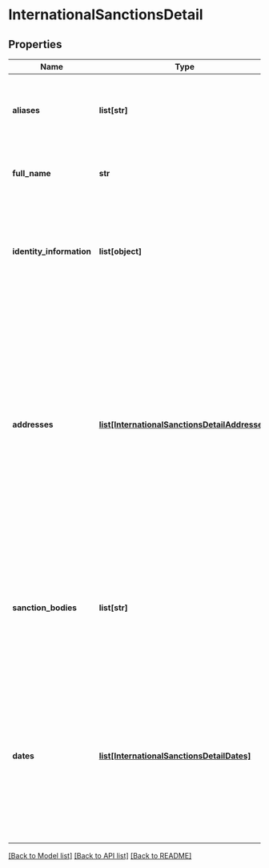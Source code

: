 # InternationalSanctionsDetail

## Properties
Name | Type | Description | Notes
------------ | ------------- | ------------- | -------------
**aliases** | **list[str]** | A list of alternative names or aliases used by the sanctioned individual or entity. | [optional] 
**full_name** | **str** | The full legal name of the sanctioned individual or entity. | [optional] 
**identity_information** | **list[object]** | Additional identity information which may include details like nationality, date of birth, and other identifying particulars. | [optional] 
**addresses** | [**list[InternationalSanctionsDetailAddresses]**](InternationalSanctionsDetailAddresses.md) | Lists the addresses associated with the individual or entity, providing detailed locational information. Each address entry includes city, country, the first line of the address, and the region, all of which contribute to a comprehensive understanding of the sanctioned party&#x27;s location. | [optional] 
**sanction_bodies** | **list[str]** | A list of sanctioning bodies that have imposed sanctions on the individual or entity, indicating the authority or government entity responsible. | [optional] 
**dates** | [**list[InternationalSanctionsDetailDates]**](InternationalSanctionsDetailDates.md) | Contains a list of significant dates related to the sanctions, such as the date of imposition, expiration, or review. Each date is associated with a specific type to clarify its relevance to the sanction details. | [optional] 

[[Back to Model list]](../README.md#documentation-for-models) [[Back to API list]](../README.md#documentation-for-api-endpoints) [[Back to README]](../README.md)

